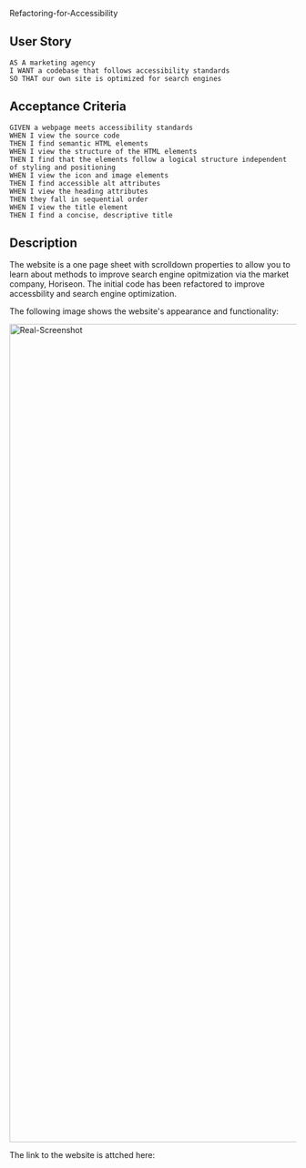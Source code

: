 Refactoring-for-Accessibility

## User Story

```
AS A marketing agency
I WANT a codebase that follows accessibility standards
SO THAT our own site is optimized for search engines
```

## Acceptance Criteria

```
GIVEN a webpage meets accessibility standards
WHEN I view the source code
THEN I find semantic HTML elements
WHEN I view the structure of the HTML elements
THEN I find that the elements follow a logical structure independent of styling and positioning
WHEN I view the icon and image elements
THEN I find accessible alt attributes
WHEN I view the heading attributes
THEN they fall in sequential order
WHEN I view the title element
THEN I find a concise, descriptive title
```

## Description

The website is a one page sheet with scrolldown properties to allow you to learn about methods to improve search engine opitmization via the market company, Horiseon. The initial code has been refactored to improve accessbility and search engine optimization. 

The following image shows the website's appearance and functionality:

<img width="1438" alt="Real-Screenshot" src="https://github.com/RVanVlietII/Refactoring-for-Accessibility/assets/129308007/871da3c1-6d5c-46be-8868-6cd90798bd9a">



The link to the website is attched here: 

